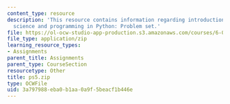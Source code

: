 ```yaml
---
content_type: resource
description: 'This resource contains information regarding introduction to computer
  science and programming in Python: Problem set.'
file: https://ol-ocw-studio-app-production.s3.amazonaws.com/courses/6-0001-introduction-to-computer-science-and-programming-in-python-fall-2016/3a797988eba0b1aa0a9f5beacf1b446e_ps5.zip
file_type: application/zip
learning_resource_types:
- Assignments
parent_title: Assignments
parent_type: CourseSection
resourcetype: Other
title: ps5.zip
type: OCWFile
uid: 3a797988-eba0-b1aa-0a9f-5beacf1b446e
---
```


